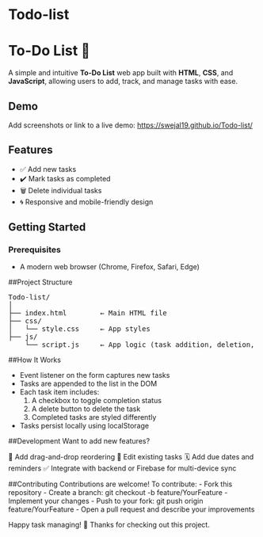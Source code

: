 # Todo-list
# To-Do List 📝

A simple and intuitive **To-Do List** web app built with **HTML**, **CSS**, and **JavaScript**, allowing users to add, track, and manage tasks with ease.

## Demo
Add screenshots or link to a live demo:
https://swejal19.github.io/Todo-list/

## Features

- ✅ Add new tasks  
- ✔️ Mark tasks as completed  
- 🗑️ Delete individual tasks  
- 🌀 Responsive and mobile-friendly design  

## Getting Started

### Prerequisites

- A modern web browser (Chrome, Firefox, Safari, Edge)

##Project Structure
<pre>Todo-list/
│
├── index.html        ← Main HTML file  
├── css/
│   └── style.css     ← App styles  
├── js/
    └── script.js     ← App logic (task addition, deletion, storage)  </pre>

##How It Works
- Event listener on the form captures new tasks
- Tasks are appended to the list in the DOM
- Each task item includes:
    1. A checkbox to toggle completion status
    2. A delete button to delete the task
    3. Completed tasks are styled differently
- Tasks persist locally using localStorage

##Development
Want to add new features?

🔄 Add drag-and-drop reordering
📝 Edit existing tasks
🗓️ Add due dates and reminders
✅ Integrate with backend or Firebase for multi-device sync

##Contributing
Contributions are welcome! To contribute:
    - Fork this repository
    - Create a branch: git checkout -b feature/YourFeature
    - Implement your changes
    - Push to your fork: git push origin feature/YourFeature
    - Open a pull request and describe your improvements

Happy task managing! 💪 Thanks for checking out this project.

